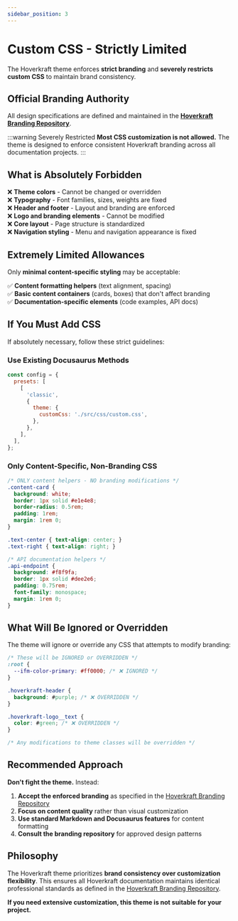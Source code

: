 ```yaml
---
sidebar_position: 3
---
```


# Custom CSS - Strictly Limited

The Hoverkraft theme enforces **strict branding** and **severely restricts custom CSS** to maintain brand consistency.

## Official Branding Authority

All design specifications are defined and maintained in the **[Hoverkraft Branding Repository](https://github.com/hoverkraft-tech/branding)**.

:::warning Severely Restricted
**Most CSS customization is not allowed.** The theme is designed to enforce consistent Hoverkraft branding across all documentation projects.
:::

## What is Absolutely Forbidden

❌ **Theme colors** - Cannot be changed or overridden  
❌ **Typography** - Font families, sizes, weights are fixed  
❌ **Header and footer** - Layout and branding are enforced  
❌ **Logo and branding elements** - Cannot be modified  
❌ **Core layout** - Page structure is standardized  
❌ **Navigation styling** - Menu and navigation appearance is fixed  

## Extremely Limited Allowances

Only **minimal content-specific styling** may be acceptable:

✅ **Content formatting helpers** (text alignment, spacing)  
✅ **Basic content containers** (cards, boxes) that don't affect branding  
✅ **Documentation-specific elements** (code examples, API docs)  

## If You Must Add CSS

If absolutely necessary, follow these strict guidelines:

### Use Existing Docusaurus Methods

```javascript title="docusaurus.config.js"
const config = {
  presets: [
    [
      'classic',
      {
        theme: {
          customCss: './src/css/custom.css',
        },
      },
    ],
  ],
};
```

### Only Content-Specific, Non-Branding CSS

```css title="src/css/custom.css"
/* ONLY content helpers - NO branding modifications */
.content-card {
  background: white;
  border: 1px solid #e1e4e8;
  border-radius: 0.5rem;
  padding: 1rem;
  margin: 1rem 0;
}

.text-center { text-align: center; }
.text-right { text-align: right; }

/* API documentation helpers */
.api-endpoint {
  background: #f8f9fa;
  border: 1px solid #dee2e6;
  padding: 0.75rem;
  font-family: monospace;
  margin: 1rem 0;
}
```

## What Will Be Ignored or Overridden

The theme will ignore or override any CSS that attempts to modify branding:

```css title="src/css/custom.css"
/* These will be IGNORED or OVERRIDDEN */
:root {
  --ifm-color-primary: #ff0000; /* ❌ IGNORED */
}

.hoverkraft-header {
  background: #purple; /* ❌ OVERRIDDEN */
}

.hoverkraft-logo__text {
  color: #green; /* ❌ OVERRIDDEN */
}

/* Any modifications to theme classes will be overridden */
```

## Recommended Approach

**Don't fight the theme.** Instead:

1. **Accept the enforced branding** as specified in the [Hoverkraft Branding Repository](https://github.com/hoverkraft-tech/branding)
2. **Focus on content quality** rather than visual customization
3. **Use standard Markdown and Docusaurus features** for content formatting
4. **Consult the branding repository** for approved design patterns

## Philosophy

The Hoverkraft theme prioritizes **brand consistency over customization flexibility**. This ensures all Hoverkraft documentation maintains identical professional standards as defined in the [Hoverkraft Branding Repository](https://github.com/hoverkraft-tech/branding).

**If you need extensive customization, this theme is not suitable for your project.**